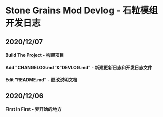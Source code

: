 # Stone Grains Mod Devlog - 石粒模组开发日志

## 2020/12/07

#### Build The Project - 构建项目

#### Add "CHANGELOG.md"&"DEVLOG.md" - 新建更新日志和开发日志文件

#### Edit "README.md" - 更改说明文档

## 2020/12/06

#### First In First - 梦开始的地方